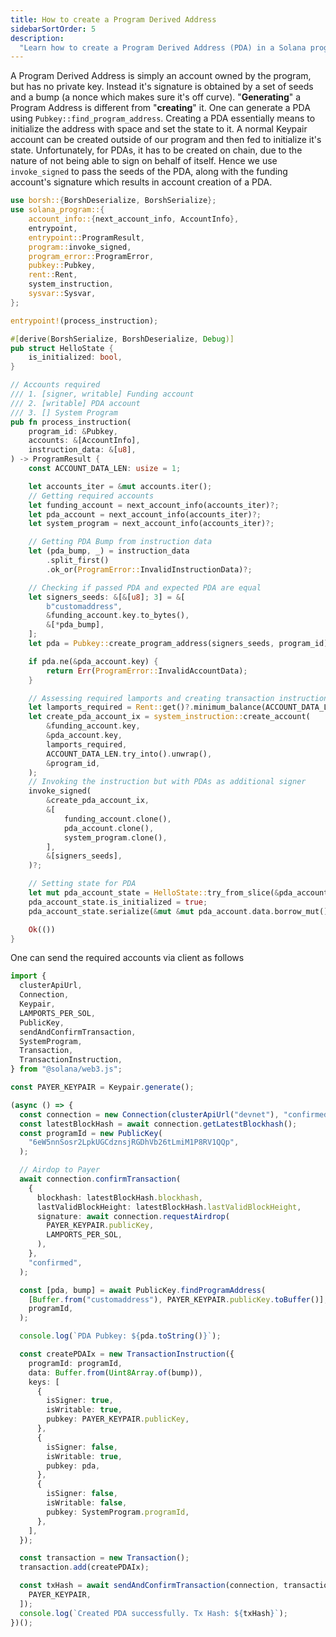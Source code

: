 ```yaml
---
title: How to create a Program Derived Address
sidebarSortOrder: 5
description:
  "Learn how to create a Program Derived Address (PDA) in a Solana program."
---
```


A Program Derived Address is simply an account owned by the program, but has no
private key. Instead it's signature is obtained by a set of seeds and a bump (a
nonce which makes sure it's off curve). "**Generating**" a Program Address is
different from "**creating**" it. One can generate a PDA using
`Pubkey::find_program_address`. Creating a PDA essentially means to initialize
the address with space and set the state to it. A normal Keypair account can be
created outside of our program and then fed to initialize it's state.
Unfortunately, for PDAs, it has to be created on chain, due to the nature of not
being able to sign on behalf of itself. Hence we use `invoke_signed` to pass the
seeds of the PDA, along with the funding account's signature which results in
account creation of a PDA.

```rust filename="create-pda.rs"
use borsh::{BorshDeserialize, BorshSerialize};
use solana_program::{
    account_info::{next_account_info, AccountInfo},
    entrypoint,
    entrypoint::ProgramResult,
    program::invoke_signed,
    program_error::ProgramError,
    pubkey::Pubkey,
    rent::Rent,
    system_instruction,
    sysvar::Sysvar,
};

entrypoint!(process_instruction);

#[derive(BorshSerialize, BorshDeserialize, Debug)]
pub struct HelloState {
    is_initialized: bool,
}

// Accounts required
/// 1. [signer, writable] Funding account
/// 2. [writable] PDA account
/// 3. [] System Program
pub fn process_instruction(
    program_id: &Pubkey,
    accounts: &[AccountInfo],
    instruction_data: &[u8],
) -> ProgramResult {
    const ACCOUNT_DATA_LEN: usize = 1;

    let accounts_iter = &mut accounts.iter();
    // Getting required accounts
    let funding_account = next_account_info(accounts_iter)?;
    let pda_account = next_account_info(accounts_iter)?;
    let system_program = next_account_info(accounts_iter)?;

    // Getting PDA Bump from instruction data
    let (pda_bump, _) = instruction_data
        .split_first()
        .ok_or(ProgramError::InvalidInstructionData)?;

    // Checking if passed PDA and expected PDA are equal
    let signers_seeds: &[&[u8]; 3] = &[
        b"customaddress",
        &funding_account.key.to_bytes(),
        &[*pda_bump],
    ];
    let pda = Pubkey::create_program_address(signers_seeds, program_id)?;

    if pda.ne(&pda_account.key) {
        return Err(ProgramError::InvalidAccountData);
    }

    // Assessing required lamports and creating transaction instruction
    let lamports_required = Rent::get()?.minimum_balance(ACCOUNT_DATA_LEN);
    let create_pda_account_ix = system_instruction::create_account(
        &funding_account.key,
        &pda_account.key,
        lamports_required,
        ACCOUNT_DATA_LEN.try_into().unwrap(),
        &program_id,
    );
    // Invoking the instruction but with PDAs as additional signer
    invoke_signed(
        &create_pda_account_ix,
        &[
            funding_account.clone(),
            pda_account.clone(),
            system_program.clone(),
        ],
        &[signers_seeds],
    )?;

    // Setting state for PDA
    let mut pda_account_state = HelloState::try_from_slice(&pda_account.data.borrow())?;
    pda_account_state.is_initialized = true;
    pda_account_state.serialize(&mut &mut pda_account.data.borrow_mut()[..])?;

    Ok(())
}
```

One can send the required accounts via client as follows

```typescript filename="create-pda-client.ts"
import {
  clusterApiUrl,
  Connection,
  Keypair,
  LAMPORTS_PER_SOL,
  PublicKey,
  sendAndConfirmTransaction,
  SystemProgram,
  Transaction,
  TransactionInstruction,
} from "@solana/web3.js";

const PAYER_KEYPAIR = Keypair.generate();

(async () => {
  const connection = new Connection(clusterApiUrl("devnet"), "confirmed");
  const latestBlockHash = await connection.getLatestBlockhash();
  const programId = new PublicKey(
    "6eW5nnSosr2LpkUGCdznsjRGDhVb26tLmiM1P8RV1QQp",
  );

  // Airdop to Payer
  await connection.confirmTransaction(
    {
      blockhash: latestBlockHash.blockhash,
      lastValidBlockHeight: latestBlockHash.lastValidBlockHeight,
      signature: await connection.requestAirdrop(
        PAYER_KEYPAIR.publicKey,
        LAMPORTS_PER_SOL,
      ),
    },
    "confirmed",
  );

  const [pda, bump] = await PublicKey.findProgramAddress(
    [Buffer.from("customaddress"), PAYER_KEYPAIR.publicKey.toBuffer()],
    programId,
  );

  console.log(`PDA Pubkey: ${pda.toString()}`);

  const createPDAIx = new TransactionInstruction({
    programId: programId,
    data: Buffer.from(Uint8Array.of(bump)),
    keys: [
      {
        isSigner: true,
        isWritable: true,
        pubkey: PAYER_KEYPAIR.publicKey,
      },
      {
        isSigner: false,
        isWritable: true,
        pubkey: pda,
      },
      {
        isSigner: false,
        isWritable: false,
        pubkey: SystemProgram.programId,
      },
    ],
  });

  const transaction = new Transaction();
  transaction.add(createPDAIx);

  const txHash = await sendAndConfirmTransaction(connection, transaction, [
    PAYER_KEYPAIR,
  ]);
  console.log(`Created PDA successfully. Tx Hash: ${txHash}`);
})();
```
